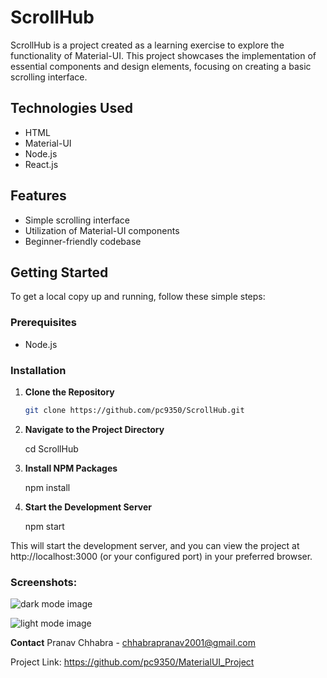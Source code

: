 # ScrollHub

ScrollHub is a project created as a learning exercise to explore the functionality of Material-UI. This project showcases the implementation of essential components and design elements, focusing on creating a basic scrolling interface.

## Technologies Used

- HTML
- Material-UI
- Node.js
- React.js

## Features

- Simple scrolling interface
- Utilization of Material-UI components
- Beginner-friendly codebase

## Getting Started

To get a local copy up and running, follow these simple steps:

### Prerequisites

- Node.js

### Installation

1. **Clone the Repository**
   
   ```bash
   git clone https://github.com/pc9350/ScrollHub.git

2. **Navigate to the Project Directory**

    cd ScrollHub

3. **Install NPM Packages**

    npm install

4. **Start the Development Server**

    npm start

This will start the development server, and you can view the project at http://localhost:3000 (or your configured port) in your preferred browser.

### Screenshots:

![dark mode image](./src/assets/darkmode.png)


![light mode image](./src/assets/lightmode.png)

**Contact**
Pranav Chhabra - chhabrapranav2001@gmail.com

Project Link: https://github.com/pc9350/MaterialUI_Project